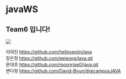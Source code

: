 # javaWS

## Team6 입니다!

<img src ="https://pbs.twimg.com/media/FCMGHCHUcAA8isa.jpg:large">

이여진 https://github.com/helloyeojin/java</br>
장은정 https://github.com/eejeong/java.git</br>
문대호 https://github.com/moonrise0/java.git</br>
변다윗 https://github.com/David-Byun/digicampusJAVA</br>

